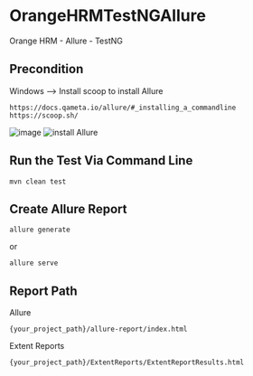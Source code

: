 # OrangeHRMTestNGAllure

Orange HRM - Allure - TestNG

## Precondition
Windows --> Install scoop to install Allure
```
https://docs.qameta.io/allure/#_installing_a_commandline
https://scoop.sh/
```
![image](https://user-images.githubusercontent.com/26521948/58542559-68cfca00-8230-11e9-9885-755963981310.png)
![install Allure](https://user-images.githubusercontent.com/26521948/58542313-f52dbd00-822f-11e9-9ba4-abd290b1a9de.png)

## Run the Test Via Command Line
```
mvn clean test
```

## Create Allure Report
```
allure generate
```
or
```
allure serve
```

## Report Path
Allure
```
{your_project_path}/allure-report/index.html
```
Extent Reports
```
{your_project_path}/ExtentReports/ExtentReportResults.html
```

